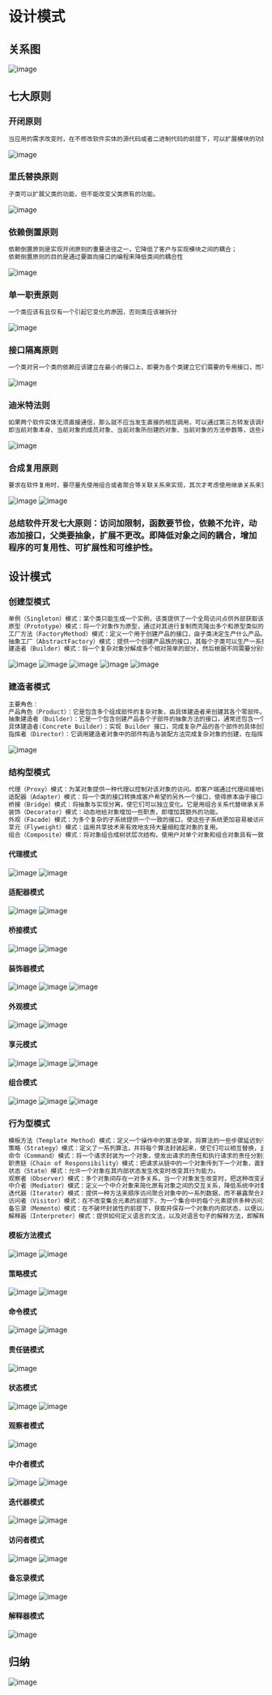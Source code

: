# 设计模式

## 关系图
![image](https://user-images.githubusercontent.com/80819421/143391457-523b0ddc-dcbc-4eb9-ba56-31a568a1e5c4.png)

## 七大原则

### 开闭原则
```java
当应用的需求改变时，在不修改软件实体的源代码或者二进制代码的前提下，可以扩展模块的功能，使其满足新的需求
```

![image](https://user-images.githubusercontent.com/80819421/143391517-ccde7586-bfca-47df-9e40-dbf70361f562.png)

### 里氏替换原则
```java
子类可以扩展父类的功能，但不能改变父类原有的功能。
```

![image](https://user-images.githubusercontent.com/80819421/143391591-017f6550-edfd-4127-ad8b-47e673b86aab.png)

### 依赖倒置原则
```java
依赖倒置原则是实现开闭原则的重要途径之一，它降低了客户与实现模块之间的耦合；
依赖倒置原则的目的是通过要面向接口的编程来降低类间的耦合性
```

![image](https://user-images.githubusercontent.com/80819421/143391658-5472174c-025e-4914-9a26-978d8ec407ae.png)

### 单一职责原则
```java
一个类应该有且仅有一个引起它变化的原因，否则类应该被拆分
```

![image](https://user-images.githubusercontent.com/80819421/143391726-637e10c4-6106-402b-9cc6-6d94e92bdc27.png)

### 接口隔离原则
```java
一个类对另一个类的依赖应该建立在最小的接口上，即要为各个类建立它们需要的专用接口，而不要试图去建立一个很庞大的接口供所有依赖它的类去调用
```

![image](https://user-images.githubusercontent.com/80819421/143391768-eba2af42-db78-491e-a780-7256a28a5856.png)

### 迪米特法则
```java
如果两个软件实体无须直接通信，那么就不应当发生直接的相互调用，可以通过第三方转发该调用。其目的是降低类之间的耦合度，提高模块的相对独立性；
即当前对象本身、当前对象的成员对象、当前对象所创建的对象、当前对象的方法参数等，这些对象同当前对象存在关联、聚合或组合关系，可以直接访问这些对象的方法。
```

![image](https://user-images.githubusercontent.com/80819421/143391792-47605a43-808f-4838-aa32-b1e28f69f692.png)

### 合成复用原则
```java
要求在软件复用时，要尽量先使用组合或者聚合等关联关系来实现，其次才考虑使用继承关系来实现
```

![image](https://user-images.githubusercontent.com/80819421/143392269-a1339925-95bd-4117-9abf-d779c1263abb.png)
![image](https://user-images.githubusercontent.com/80819421/143392307-d20ee3ee-4f01-4c5b-b57e-b26acc2a3d64.png)


### 总结软件开发七大原则：访问加限制，函数要节俭，依赖不允许，动态加接口，父类要抽象，扩展不更改。即降低对象之间的耦合，增加程序的可复用性、可扩展性和可维护性。

## 设计模式

### 创建型模式
```java
单例（Singleton）模式：某个类只能生成一个实例，该类提供了一个全局访问点供外部获取该实例，其拓展是有限多例模式。
原型（Prototype）模式：将一个对象作为原型，通过对其进行复制而克隆出多个和原型类似的新实例。
工厂方法（FactoryMethod）模式：定义一个用于创建产品的接口，由子类决定生产什么产品。只有工厂方法属于类创建模式，其他属于对象创建模式
抽象工厂（AbstractFactory）模式：提供一个创建产品族的接口，其每个子类可以生产一系列相关的产品。
建造者（Builder）模式：将一个复杂对象分解成多个相对简单的部分，然后根据不同需要分别创建它们，最后构建成该复杂对象。
```
![image](https://user-images.githubusercontent.com/80819421/143517641-72b7dd5a-c84a-4bcb-8f30-35ea91978fbf.png)
![image](https://user-images.githubusercontent.com/80819421/143518392-0989e0be-917a-4c44-b49d-b3ad94b6c04f.png)
![image](https://user-images.githubusercontent.com/80819421/143518915-61fd21ae-0db1-4de2-80b2-6c62aabb37f8.png)
![image](https://user-images.githubusercontent.com/80819421/143518969-d7b00ba7-d785-4dd9-afa1-0a476d0d1f99.png)
![image](https://user-images.githubusercontent.com/80819421/143519130-6a6ea5ae-1903-45f3-9c39-e432e8461257.png)

### 建造者模式
```java
主要角色：
产品角色（Product）：它是包含多个组成部件的复杂对象，由具体建造者来创建其各个零部件。
抽象建造者（Builder）：它是一个包含创建产品各个子部件的抽象方法的接口，通常还包含一个返回复杂产品的方法 getResult()。
具体建造者(Concrete Builder）：实现 Builder 接口，完成复杂产品的各个部件的具体创建方法。
指挥者（Director）：它调用建造者对象中的部件构造与装配方法完成复杂对象的创建，在指挥者中不涉及具体产品的信息。
```
![image](https://user-images.githubusercontent.com/80819421/143519521-ee901b61-6e25-4e6a-bc6c-c80184a624f3.png)


### 结构型模式
```java
代理（Proxy）模式：为某对象提供一种代理以控制对该对象的访问。即客户端通过代理间接地访问该对象，从而限制、增强或修改该对象的一些特性。
适配器（Adapter）模式：将一个类的接口转换成客户希望的另外一个接口，使得原本由于接口不兼容而不能一起工作的那些类能一起工作。
桥接（Bridge）模式：将抽象与实现分离，使它们可以独立变化。它是用组合关系代替继承关系来实现的，从而降低了抽象和实现这两个可变维度的耦合度。
装饰（Decorator）模式：动态地给对象增加一些职责，即增加其额外的功能。
外观（Facade）模式：为多个复杂的子系统提供一个一致的接口，使这些子系统更加容易被访问。
享元（Flyweight）模式：运用共享技术来有效地支持大量细粒度对象的复用。
组合（Composite）模式：将对象组合成树状层次结构，使用户对单个对象和组合对象具有一致的访问性。
```
#### 代理模式
![image](https://user-images.githubusercontent.com/80819421/143523917-524dac38-ba68-4b6f-b323-ea209c5216dd.png)
![image](https://user-images.githubusercontent.com/80819421/143523948-4a806be8-7945-4a1a-883d-4154994f3a80.png)
#### 适配器模式
![image](https://user-images.githubusercontent.com/80819421/143523973-214074ac-6d3b-4e80-a9aa-a02e6192827c.png)
![image](https://user-images.githubusercontent.com/80819421/143524021-9e2e6cbe-50d2-4e2f-9bda-c792bd75ac1e.png)
#### 桥接模式
![image](https://user-images.githubusercontent.com/80819421/143524047-5108579c-49e5-4a5d-83e9-424ddd73222c.png)
![image](https://user-images.githubusercontent.com/80819421/143524444-f0f12152-7d85-4a74-9f74-29ca21d3ffac.png)
#### 装饰器模式
![image](https://user-images.githubusercontent.com/80819421/143524077-b6b32935-fac1-4c58-9bf3-8021873c21f9.png)
![image](https://user-images.githubusercontent.com/80819421/143524382-98195fc8-6577-4a4b-b8ba-9b58b94c7733.png)
![image](https://user-images.githubusercontent.com/80819421/143524408-62dd04a3-e556-4bb6-bb25-7c46a6d9925c.png)
#### 外观模式
![image](https://user-images.githubusercontent.com/80819421/143524121-c6787fde-f5e8-4076-a0e8-33814faed63e.png)
![image](https://user-images.githubusercontent.com/80819421/143524351-c5d6d2c8-2c3a-43ce-9393-675785023dd1.png)
#### 享元模式
![image](https://user-images.githubusercontent.com/80819421/143524154-19ba7a10-7b9e-4425-a94d-52510ea4d269.png)
![image](https://user-images.githubusercontent.com/80819421/143524313-67298e6e-d1c4-4706-ae24-66b979252a91.png)
![image](https://user-images.githubusercontent.com/80819421/143524330-8b8352f8-96b1-4aec-8769-02208b4c5cde.png)
#### 组合模式
![image](https://user-images.githubusercontent.com/80819421/143524213-5c08cf65-1c48-4bf7-9856-9af9e739f22c.png)
![image](https://user-images.githubusercontent.com/80819421/143524245-7acf1047-bb44-4037-a1ff-fe77aa662e0a.png)
![image](https://user-images.githubusercontent.com/80819421/143524254-54829db0-a991-49ce-9b81-276116ef9d06.png)


### 行为型模式
```java
模板方法（Template Method）模式：定义一个操作中的算法骨架，将算法的一些步骤延迟到子类中，使得子类在可以不改变该算法结构的情况下重定义该算法的某些特定步骤。
策略（Strategy）模式：定义了一系列算法，并将每个算法封装起来，使它们可以相互替换，且算法的改变不会影响使用算法的客户。
命令（Command）模式：将一个请求封装为一个对象，使发出请求的责任和执行请求的责任分割开。
职责链（Chain of Responsibility）模式：把请求从链中的一个对象传到下一个对象，直到请求被响应为止。通过这种方式去除对象之间的耦合。
状态（State）模式：允许一个对象在其内部状态发生改变时改变其行为能力。
观察者（Observer）模式：多个对象间存在一对多关系，当一个对象发生改变时，把这种改变通知给其他多个对象，从而影响其他对象的行为。
中介者（Mediator）模式：定义一个中介对象来简化原有对象之间的交互关系，降低系统中对象间的耦合度，使原有对象之间不必相互了解。
迭代器（Iterator）模式：提供一种方法来顺序访问聚合对象中的一系列数据，而不暴露聚合对象的内部表示。
访问者（Visitor）模式：在不改变集合元素的前提下，为一个集合中的每个元素提供多种访问方式，即每个元素有多个访问者对象访问。
备忘录（Memento）模式：在不破坏封装性的前提下，获取并保存一个对象的内部状态，以便以后恢复它。
解释器（Interpreter）模式：提供如何定义语言的文法，以及对语言句子的解释方法，即解释器。
```
#### 模板方法模式
![image](https://user-images.githubusercontent.com/80819421/143524611-65a38648-b1b8-406d-85e0-214183dbec82.png)
![image](https://user-images.githubusercontent.com/80819421/143524653-20bf5d21-f388-4bc7-bc2f-e2b55f4cd01a.png)
#### 策略模式
![image](https://user-images.githubusercontent.com/80819421/143524687-39953fad-dc60-4d71-9bea-15e3c9e30102.png)
![image](https://user-images.githubusercontent.com/80819421/143524713-9500c346-6ec0-4554-b676-81782470e49c.png)
#### 命令模式
![image](https://user-images.githubusercontent.com/80819421/143524747-0650fab8-9901-483b-8f2f-e6e6c654a358.png)
![image](https://user-images.githubusercontent.com/80819421/143524772-892aceb8-b66e-485c-87b5-7f95ffe2a53d.png)
#### 责任链模式
![image](https://user-images.githubusercontent.com/80819421/143533145-ad535238-fb0f-46a3-aa64-5a9ae80d8d2e.png)
#### 状态模式
![image](https://user-images.githubusercontent.com/80819421/143533227-89f1df66-91de-40be-bfa7-8019cf04e051.png)
![image](https://user-images.githubusercontent.com/80819421/143533269-ed4adbb9-5479-4449-989f-26becca01b5c.png)
#### 观察者模式
![image](https://user-images.githubusercontent.com/80819421/143533320-82439c81-08c3-44c3-8074-c54c6765cc27.png)
#### 中介者模式
![image](https://user-images.githubusercontent.com/80819421/143533369-20172e0c-e9b8-49e9-b067-99a44f1a4d4a.png)
![image](https://user-images.githubusercontent.com/80819421/143533400-46437c35-d5b1-4906-910a-5a3244c5af52.png)
#### 迭代器模式
![image](https://user-images.githubusercontent.com/80819421/143533439-9981dc34-124a-4d3c-9d6a-2a79535f0cd5.png)
![image](https://user-images.githubusercontent.com/80819421/143533459-29e2838d-a1fb-4cbf-bc3d-85488dcc6850.png)
#### 访问者模式
![image](https://user-images.githubusercontent.com/80819421/143533497-e9be8707-ed3a-4e6d-ae56-ce52eca597a3.png)
![image](https://user-images.githubusercontent.com/80819421/143533548-618b84de-6513-4512-b7b4-9cc66708a79c.png)
#### 备忘录模式
![image](https://user-images.githubusercontent.com/80819421/143533589-124921cb-9b72-41bc-bddf-6d5628b5f19a.png)
![image](https://user-images.githubusercontent.com/80819421/143533619-539b9664-dd54-431e-8338-4e5af05748b3.png)
#### 解释器模式
![image](https://user-images.githubusercontent.com/80819421/143533663-23d37fd3-0ff6-40f1-9772-c841432bd3fd.png)

## 归纳
![image](https://user-images.githubusercontent.com/80819421/143533765-f199cead-0977-43ae-bd07-21dd528db24f.png)
